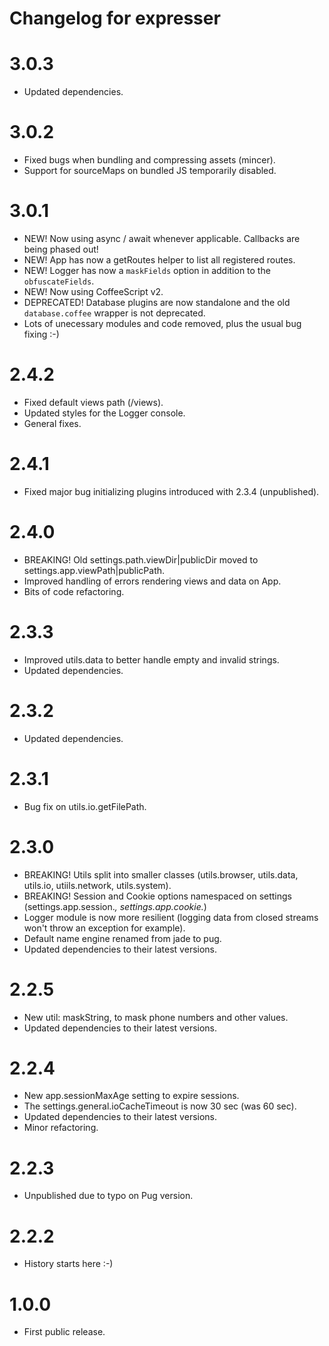 # Changelog for expresser

3.0.3
=====
* Updated dependencies.

3.0.2
=====
* Fixed bugs when bundling and compressing assets (mincer).
* Support for sourceMaps on bundled JS temporarily disabled.

3.0.1
=====
* NEW! Now using async / await whenever applicable. Callbacks are being phased out!
* NEW! App has now a getRoutes helper to list all registered routes.
* NEW! Logger has now a `maskFields` option in addition to the `obfuscateFields`.
* NEW! Now using CoffeeScript v2.
* DEPRECATED! Database plugins are now standalone and the old `database.coffee` wrapper is not deprecated.
* Lots of unecessary modules and code removed, plus the usual bug fixing :-)

2.4.2
=====
* Fixed default views path (/views).
* Updated styles for the Logger console.
* General fixes.

2.4.1
=====
* Fixed major bug initializing plugins introduced with 2.3.4 (unpublished).

2.4.0
=====
* BREAKING! Old settings.path.viewDir|publicDir moved to settings.app.viewPath|publicPath.
* Improved handling of errors rendering views and data on App.
* Bits of code refactoring.

2.3.3
=====
* Improved utils.data to better handle empty and invalid strings.
* Updated dependencies.

2.3.2
=====
* Updated dependencies.

2.3.1
=====
* Bug fix on utils.io.getFilePath.

2.3.0
=====
* BREAKING! Utils split into smaller classes (utils.browser, utils.data, utils.io, utiils.network, utils.system).
* BREAKING! Session and Cookie options namespaced on settings (settings.app.session.*, settings.app.cookie.*)
* Logger module is now more resilient (logging data from closed streams won't throw an exception for example).
* Default name engine renamed from jade to pug.
* Updated dependencies to their latest versions.

2.2.5
=====
* New util: maskString, to mask phone numbers and other values.
* Updated dependencies to their latest versions.

2.2.4
=====
* New app.sessionMaxAge setting to expire sessions.
* The settings.general.ioCacheTimeout is now 30 sec (was 60 sec).
* Updated dependencies to their latest versions.
* Minor refactoring.

2.2.3
=====
* Unpublished due to typo on Pug version.

2.2.2
=====
* History starts here :-)

1.0.0
=====
* First public release.
